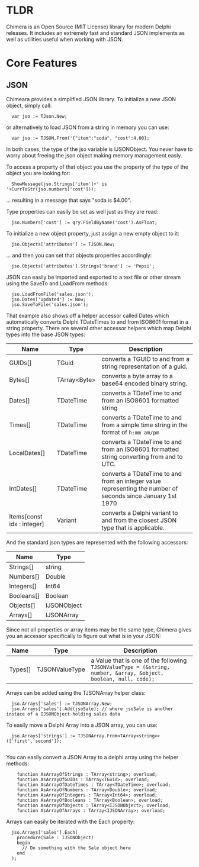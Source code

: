 # TLDR #

Chimera is an Open Source (MIT License) library for modern Delphi releases.  It includes an extremely fast and standard JSON implements as well as utilities useful when working with JSON.

# Core Features #

## JSON ##

Chimeara provides a simplified JSON library.  To initialize a new JSON object, simply call:
	
```
  var jso := TJson.New;
```
	
or alternatively to load JSON from a string in memory you can use: 

```
  var jso := TJSON.From('{"item":"soda", "cost":4.00};
```
	
In both cases, the type of the jso variable is IJSONObject.  You never have to worry about freeing the json object making memory management easly.
	
To access a property of that object you use the property of the type of the object you are looking for:
	
```
  ShowMessage(jso.Strings['item']+' is '+CurrToStr(jso.numbers['cost']));
```

... resulting in a message that says "soda is $4.00".

Type properties can easily be set as well just as they are read:

```
  jso.Numbers['cost'] := qry.FieldByName('cost').AsFloat;
```

To initialize a new object property, just assign a new empty object to it:

```
  jso.Objects['attributes'] := TJSON.New;
```
... and then you can set that objects properties accordingly:

```
  jso.Objects['attributes'].Strings['brand'] := 'Pepsi';
```

JSON can easily be imported and exported to a text file or other stream using the SaveTo and LoadFrom methods:
```
  jso.LoadFromFile('sales.json');
  jso.Dates['updated'] := Now;
  jso.SaveToFile('sales.json');
```

That example also shows off a helper accessor called Dates which automatically converts Delphi TDateTimes to and from ISO8601 format in a string property.  There are several other accessor helpers which map Delphi types into the base JSON types:

| Name | Type | Description |
| --- | --- | --- |
| GUIDs[] | TGuid | converts a TGUID to and from a string representation of a guid.|
| Bytes[] | TArray\<Byte\> | converts a byte array to a base64 encoded binary string.|
| Dates[] | TDateTime | converts a TDateTime to and from an ISO8601 formatted string|
| Times[] | TDateTime | converts a TDateTime to and from a simple time string in the format of `h:mm am/pm` |
| LocalDates[] | TDateTime | converts a TDateTime to and from an ISO8601 formatted string converting from and to UTC.|
| IntDates[] | TDateTime | converts a TDateTime to and from an integer value representing the number of seconds since January 1st 1970|
| Items[const idx : integer] | Variant | converts a Delphi variant to and from the closest JSON type that is applicable.|

And the standard json types are represented with the following accessors:

| Name | Type |
| --- | --- |
| Strings[] | string
| Numbers[] | Double
| Integers[] | Int64
| Booleans[] | Boolean 
| Objects[] | IJSONObject
| Arrays[] | IJSONArray

Since not all properties or array items may be the same type, Chimera gives you an accessor specifically to figure out what is in your JSON:

| Name | Type | Description |
| --- | --- | --- |
| Types[] | TJSONValueType | a Value that is one of the following `TJSONValueType = (&string, number, &array, &object, boolean, null, code);` |

Arrays can be added using the TJSONArray helper class:

```
  jso.Arrays['sales'] := TJSONArray.New;
  jso.Arrays['sales'].Add(jsoSale); // where jsoSale is another instace of a IJSONObject holding sales data
```

To easily move a Delphi Array into a JSON array, you can use:

```
  jso.Arrays['strings'] := TJSONArray.From<TArray<string>>(['first','second']);
  
```
	
You can easily convert a JSON Array to a delphi array using the helper methods:
```
    function AsArrayOfStrings : TArray<string>; overload;
    function AsArrayOfGUIDs : TArray<TGuid>; overload;
    function AsArrayOfDateTimes : TArray<TDateTime>; overload;
    function AsArrayOfNumbers : TArray<Double>; overload;
    function AsArrayOfIntegers : TArray<Int64>; overload;
    function AsArrayOfBooleans : TArray<Boolean>; overload;
    function AsArrayOfObjects : TArray<IJSONObject>; overload;
    function AsArrayOfArrays : TArray<IJSONArray>; overload;

```

Arrays can easily be iterated with the Each property:

```
  jso.Arrays['sales'].Each(
    procedure(Sale : IJSONObject)
	begin
	  // Do something with the Sale object here
	end
  );
```



